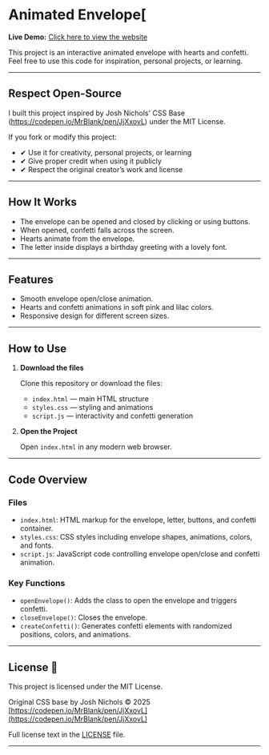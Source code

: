# Animated Envelope[
**Live Demo:** [Click here to view the website](https://zspxx.github.io/animated-envelope/)

This project is an interactive animated envelope with hearts and confetti. Feel free to use this code for inspiration, personal projects, or learning.

---

## Respect Open-Source

I built this project inspired by Josh Nichols' CSS Base (https://codepen.io/MrBlank/pen/JjXxovL) under the MIT License.

If you fork or modify this project:

- ✔ Use it for creativity, personal projects, or learning
- ✔ Give proper credit when using it publicly
- ✔ Respect the original creator’s work and license

---

## How It Works

- The envelope can be opened and closed by clicking or using buttons.
- When opened, confetti falls across the screen.
- Hearts animate from the envelope.
- The letter inside displays a birthday greeting with a lovely font.

---

## Features

- Smooth envelope open/close animation.
- Hearts and confetti animations in soft pink and lilac colors.
- Responsive design for different screen sizes.

---

## How to Use

1. **Download the files**

   Clone this repository or download the files:

   - `index.html` — main HTML structure
   - `styles.css` — styling and animations
   - `script.js` — interactivity and confetti generation

2. **Open the Project**

   Open `index.html` in any modern web browser.

---

## Code Overview

### Files

- `index.html`: HTML markup for the envelope, letter, buttons, and confetti container.
- `styles.css`: CSS styles including envelope shapes, animations, colors, and fonts.
- `script.js`: JavaScript code controlling envelope open/close and confetti animation.

### Key Functions

- `openEnvelope()`: Adds the class to open the envelope and triggers confetti.
- `closeEnvelope()`: Closes the envelope.
- `createConfetti()`: Generates confetti elements with randomized positions, colors, and animations.

---

## License 📄

This project is licensed under the MIT License.

Original CSS base by Josh Nichols © 2025 
[https://codepen.io/MrBlank/pen/JjXxovL](https://codepen.io/MrBlank/pen/JjXxovL)

Full license text in the [LICENSE](LICENSE) file.

---

